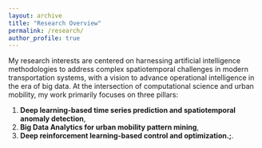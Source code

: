 ```yaml
---
layout: archive
title: "Research Overview"
permalink: /research/
author_profile: true
---
```


My research interests are centered on harnessing artificial intelligence methodologies to address complex spatiotemporal challenges in modern transportation systems, with a vision to advance operational intelligence in the era of big data. At the intersection of computational science and urban mobility, my work primarily focuses on three pillars: <br/>

1) **Deep learning-based time series prediction and spatiotemporal anomaly detection**,<br/>
2) **Big Data Analytics for urban mobility pattern mining**,<br/>
3) **Deep reinforcement learning-based control and optimization.;**.<br/>


